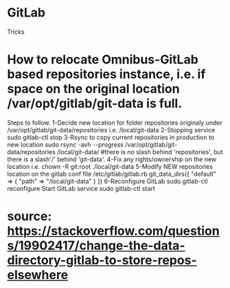 # GitLab
Tricks

# How to relocate Omnibus-GitLab based repositories instance, i.e. if space on the original location /var/opt/gitlab/git-data is full.
Steps to follow.
1-Decide new location for folder repositories originaly under /var/opt/gitlab/git-data/repositories
i.e. /local/git-data
2-Stopping service
sudo gitlab-ctl stop
3-Rsync to copy current repositories in production to new location
sudo rsync -avh --progress /var/opt/gitlab/git-data/repositories /local/git-data/ #there is _no_ slash behind 'repositories', but there _is_ a slash'/' behind 'git-data'.
4-Fix any rights/ownership on the new location
i.e. chown -R git:root ./local/git-data
5-Modify NEW repositories location on the gitlab conf file  /etc/gitlab/gitlab.rb
git_data_dirs({
    "default" => {
        "path" => "/local/git-data"
    }
})
6-Reconfigure GitLab 
sudo gitlab-ctl reconfigure
Start GitLab service 
sudo gitlab-ctl start

# source:  https://stackoverflow.com/questions/19902417/change-the-data-directory-gitlab-to-store-repos-elsewhere

